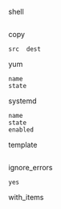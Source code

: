 shell

```

```

copy

```
src  dest
```

yum

```
name
state
```

systemd

```
name
state
enabled
```

template

```

```

ignore_errors

```
yes
```

with_items

```

```

